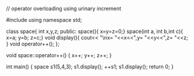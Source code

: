 // operator overloading using urinary increment 

#include<iostream>
using namespace std;

class space{
  int x,y,z;
  public:
  space(){
  x=y=z=0;}
  space(int a, int b,int c){
  x=a; y=b; z=c;}
  void display(){
  cout<< "\nx= "<<x<<",y= "<<y<<",z= "<<z;
  }
  void operator++();
};

void space::operator++() {
 x++;
 y++;
 z++;
}

int main()
{
space s1(5,4,3);
s1.display();
++s1;
 s1.display();
 return 0;
}
